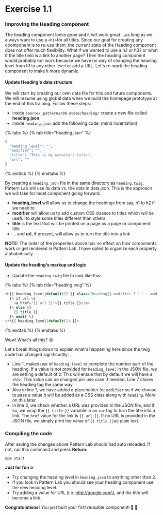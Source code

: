 # Exercise 1.1

### Improving the Heading component

The heading component looks good and it will work great ...as long as we always want to use a `<h1>`for all titles. Since our goal for creating any coomponent is to re-use them, the current state of the Heading component does not offer much flexibility. What if we wanted to use a h2 or h3? or what if the title field is a link to another page? Then the heading component would probably not work because we have no way of changing the heading level from h1 to any other level or add a URL. Let's re-work the heading component to make it more dynamic.

#### Update Heading's data structure

We will start by creating our own data file for this and future components. We will resume using global data when we build the homepage prototype at the end of this training.  Follow these steps:

* Inside `source/_patterns/00-atoms/heading/` create a new file called **heading.json**
* Inside `heading.json` add the following code: \(mind indentation\)

{% tabs %}
{% tab title="heading.json" %}
```bash
{
  "heading_level": "",
  "modifier": "",
  "title": "This is my website's title",
  "url": ""
}
```
{% endtab %}
{% endtabs %}

By creating a `heading.json` file in the same directory as `heading.twig`, Pattern Lab will use its data vs. the data in data.json.  This is the approach we will take for most component going forward.

* **heading\_level** will allow us to change the headings from say, h1 to h2 if we need to
* **modifier** will allow us to add custom CSS classes to titles which will be useful to style some titles different than others
* **title** is the text that will be printed on a page as a page or component title
* ... and **url**, if present, will allow us to turn the title into a link

**NOTE:**  The order of the properties above has no effect on how components work or get rendered in Pattern Lab.  I have opted to organize each property alphabetically.

#### Update the heading's markup and logic

* Update the `heading.twig` file to look like this: 

{% tabs %}
{% tab title="heading.twig" %}
```php
<h{{ heading_level|default(2) }} class="heading{{ modifier ? ' ' ~ modifier }}">
  {% if url %}
    <a href="{{ url }}">{{ title }}</a>
  {% else %}
    {{ title }}
  {% endif %}
</h{{ heading_level|default(2) }}>
```
{% endtab %}
{% endtabs %}

Wow! What's all this? 😮

Let's break things down to explain what's happening here since the twig code has changed significantly:

* Line 1, makes use of `heading_level` to complete the number part of the heading.  If a value is not provided for `heading_level` in the JSON file, we are setting a default of `2`.  This will ensue that by default we will have a `<h2>`.  This value can be changed per use case if needed.  Line 7 closes the heading tag the same way.
* Also in line 1, we have added a placeholder for `modifier` so if we choose to pass a value it will be added as a CSS class along with `heading`.  More on this later.
* In line 2, we check whether a URL was provided in the JSON file, and if so, we wrap the `{{ title }}` variable in an `<a>` tag to turn the title into a link.  The `href` value for the link is `{{ url }}`.  If no URL is provided in the JSON file, we simply print the value of `{{ title }}`as plain text.

### Compiling the code

After saving the changes above Pattern Lab should had auto reloaded.  If not, run this command and press **Return**:

```bash
npm start
```

**Just for fun 💥**

* Try changing the heading level in `heading.json` to anything other than 2.
* If you look in Pattern Lab you should see your heading component use the new heading level.
* Try adding a value for URL \(i.e. http://google.com\), and the title will become a link.

**Congratulations!** You just built your first reusable component! 🙌 🎉

